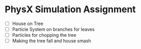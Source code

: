 PhysX Simulation Assignment 
=============
- [ ] House on Tree
- [ ] Particle System on branches for leaves
- [ ] Particles for chopping the tree
- [ ] Making the tree fall and house smash

